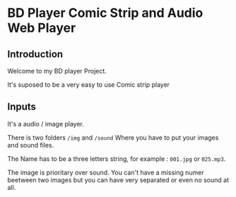 # BD Player Comic Strip and Audio Web Player

## Introduction

Welcome to my BD player Project.

It's suposed to be a very easy to use Comic strip player

## Inputs

It's a audio / image player.

There is two folders `/img` and `/sound` Where you have to put your images and sound files.

The Name has to be a three letters string, for example : `001.jpg` or `025.mp3`.

The image is prioritary over sound. You can't have a missing numer beetween two images but you can have very separated or even no sound at all.

